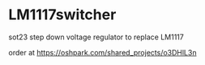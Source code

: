 # LM1117switcher
sot23 step down voltage regulator to replace LM1117

order at https://oshpark.com/shared_projects/o3DHlL3n
